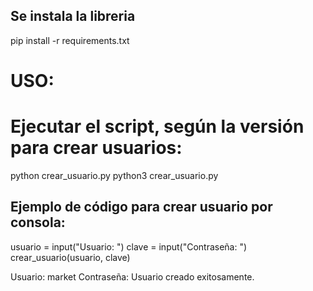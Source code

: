 ## Se instala la libreria 
pip install -r requirements.txt


# USO:
# Ejecutar el script, según la versión para crear usuarios:

python crear_usuario.py
python3 crear_usuario.py

## Ejemplo de código para crear usuario por consola:

usuario = input("Usuario: ")
clave = input("Contraseña: ")
crear_usuario(usuario, clave)

Usuario: market
Contraseña: 
Usuario creado exitosamente.